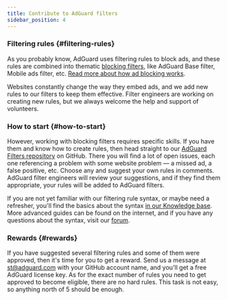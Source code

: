 ```yaml
---
title: Contribute to AdGuard filters
sidebar_position: 4
---
```


### Filtering rules {#filtering-rules}

As you probably know, AdGuard uses filtering rules to block ads, and these rules are combined into thematic [blocking filters](/general/ad-filtering/adguard-filters), like AdGuard Base filter, Mobile ads filter, etc. [Read more about how ad blocking works](/general/ad-filtering/how-ad-blocking-works).

Websites constantly change the way they embed ads, and we add new rules to our filters to keep them effective. Filter engineers are working on creating new rules, but we always welcome the help and support of volunteers.

### How to start {#how-to-start}

However, working with blocking filters requires specific skills. If you have them and know how to create rules, then head straight to our [AdGuard Filters repository](https://github.com/AdguardTeam/AdguardFilters) on GitHub. There you will find a lot of open issues, each one referencing a problem with some website problem — a missed ad, a false positive, etc. Choose any and suggest your own rules in comments. AdGuard filter engineers will review your suggestions, and if they find them appropriate, your rules will be added to AdGuard filters.

If you are not yet familiar with our filtering rule syntax, or maybe need a refresher, you'll find the basics about the syntax [in our Knowledge base](/general/ad-filtering/create-own-filters). More advanced guides can be found on the internet, and if you have any questions about the syntax, visit our [forum](https://forum.adguard.com/).

### Rewards {#rewards}

If you have suggested several filtering rules and some of them were approved, then it's time for you to get a reward. Send us a message at [st@adguard.com](mailto:st@adguard.com) with your GitHub account name, and you'll get a free AdGuard license key. As for the exact number of rules you need to get approved to become eligible, there are no hard rules. This task is not easy, so anything north of 5 should be enough.
